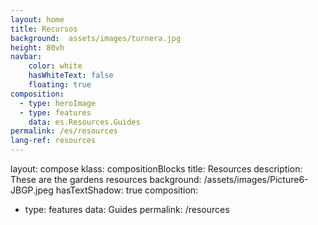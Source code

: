```yaml
---
layout: home
title: Recursos
background:  assets/images/turnera.jpg
height: 80vh
navbar:
    color: white
    hasWhiteText: false
    floating: true
composition:
  - type: heroImage
  - type: features
    data: es.Resources.Guides
permalink: /es/resources
lang-ref: resources
---
```

layout: compose
klass: compositionBlocks
title: Resources
description: These are the gardens resources
background: /assets/images/Picture6-JBGP.jpeg
hasTextShadow: true
composition:
- type: features
  data: Guides
permalink: /resources

